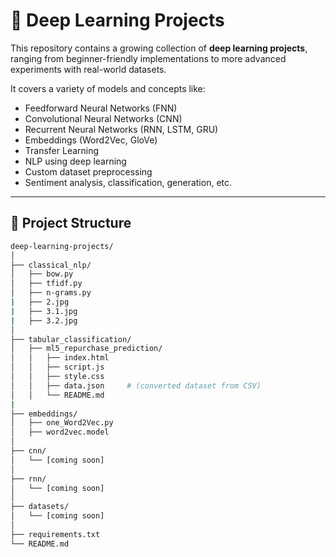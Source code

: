 # 🧠 Deep Learning Projects

This repository contains a growing collection of **deep learning projects**, ranging from beginner-friendly implementations to more advanced experiments with real-world datasets.

It covers a variety of models and concepts like:

- Feedforward Neural Networks (FNN)
- Convolutional Neural Networks (CNN)
- Recurrent Neural Networks (RNN, LSTM, GRU)
- Embeddings (Word2Vec, GloVe)
- Transfer Learning
- NLP using deep learning
- Custom dataset preprocessing
- Sentiment analysis, classification, generation, etc.

---

## 📁 Project Structure

```bash
deep-learning-projects/
│
├── classical_nlp/
│   ├── bow.py
│   ├── tfidf.py
│   ├── n-grams.py
|   ├── 2.jpg
|   ├── 3.1.jpg
|   ├── 3.2.jpg
│
├── tabular_classification/
│   ├── ml5_repurchase_prediction/
│   │   ├── index.html
│   │   ├── script.js
│   │   ├── style.css
│   │   ├── data.json     # (converted dataset from CSV)
│   │   └── README.md
|
├── embeddings/
│   ├── one_Word2Vec.py
│   ├── word2vec.model
│
├── cnn/
│   └── [coming soon]
│
├── rnn/
│   └── [coming soon]
│
├── datasets/
│   └── [coming soon] 
│
├── requirements.txt
└── README.md
